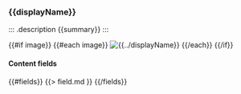 ### {{displayName}}

::: .description
{{summary}}
:::

{{#if image}}
{{#each image}}
![{{../displayName}}]({{{this}}} "{{../displayName}}")
{{/each}}
{{/if}}

#### Content fields

{{#fields}}
{{> field.md }}
{{/fields}}


